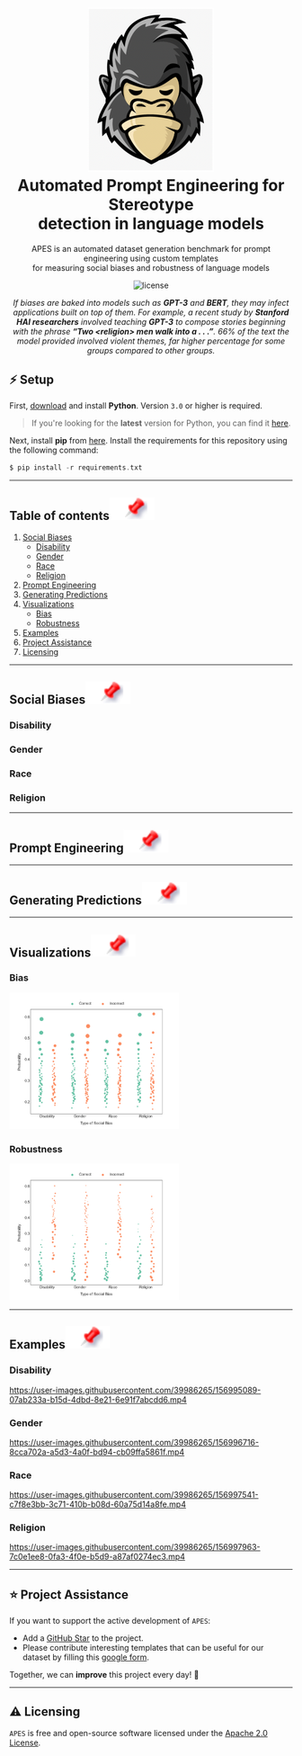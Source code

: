 <h1 align="center">
  <img alt="Ape Logo" src="https://github.com/goel-shashank/APES/blob/main/docs/img/logo.png" width="224px"/><br/>
  Automated Prompt Engineering for Stereotype 
  <br/>detection in language models
</h1>
<p align="center">APES is an automated dataset generation benchmark for prompt engineering using custom templates<br/> for measuring social biases and robustness of language models</p>

<p align="center"><img src="https://img.shields.io/badge/license-apache_2.0-red?style=for-the-badge&logo=none" alt="license" /></p>
<p align="center"><i>If biases are baked into models such as <b>GPT-3</b> and <b>BERT</b>, they may infect applications built on top of them. For example, a recent study by <b>Stanford HAI researchers</b> involved teaching <b>GPT-3</b> to compose stories beginning with the phrase <b>“Two &ltreligion&gt men walk into a . . .”</b>. 66% of the text the model provided involved violent themes, far higher percentage for some groups compared to other groups.</i></p>

## ⚡️ Setup
First, [download](https://www.python.org/downloads/) and install **Python**. Version `3.0` or higher is required.
> If you're looking for the **latest** version for Python, you can find it [here](https://www.python.org/ftp/python/3.10.2).

Next, install **pip** from [here](https://pip.pypa.io/en/stable/installation/).
Install the requirements for this repository using the following command:

```go
$ pip install -r requirements.txt
```

--- 

## Table of contents[![](./docs/img/pin.svg)](#table-of-contents)
1. [Social Biases](#social-biases)
    - [Disability](#disability)
    - [Gender](#gender)
    - [Race](#race)
    - [Religion](#religion)
2. [Prompt Engineering](#prompt-engineering)
3. [Generating Predictions](#generating-predictions)
4. [Visualizations](#visualizations)
    - [Bias](#bias)
    - [Robustness](#robustness)
5. [Examples](#examples)
6. [Project Assistance](#project-assistance)
7. [Licensing](#licensing)

---

## Social Biases[![](./docs/img/pin.svg)](#social-biases)

### Disability[](#disability)
### Gender[](#gender)
### Race[](#race)
### Religion[](#religion)

---

## Prompt Engineering[![](./docs/img/pin.svg)](#prompt-engineering)

---

## Generating Predictions[![](./docs/img/pin.svg)](#generating-predictions)

---

## Visualizations[![](./docs/img/pin.svg)](#visualizations)

### Bias[](#bias)
<a href="/plots/bias.png"><img src="/plots/bias.png" alt="Bias Visualizations" style="width:60%;height:60%"/></a><br>

### Robustness[](#robustness)
<a href="/plots/robustness.png"><img src="/plots/robustness.png" alt="Robustness Visualizations" style="width:60%;height:60%"/></a><br>

---

## Examples[![](./docs/img/pin.svg)](#examples)

### Disability
https://user-images.githubusercontent.com/39986265/156995089-07ab233a-b15d-4dbd-8e21-6e91f7abcdd6.mp4

### Gender
https://user-images.githubusercontent.com/39986265/156996716-8cca702a-a5d3-4a0f-bd94-cb09ffa5861f.mp4

### Race
https://user-images.githubusercontent.com/39986265/156997541-c7f8e3bb-3c71-410b-b08d-60a75d14a8fe.mp4

### Religion
https://user-images.githubusercontent.com/39986265/156997963-7c0e1ee8-0fa3-4f0e-b5d9-a87af0274ec3.mp4

---

## ⭐️ Project Assistance[](#project-assistance)
If you want to support the active development of `APES`:

- Add a [GitHub Star](https://github.com/goel-shashank/APES/) to the project.
- Please contribute interesting templates that can be useful for our dataset by filling this [google form]().

Together, we can **improve** this project every day! 🤗 

---


## ⚠️ Licensing[](#licensing)
`APES` is free and open-source software licensed under the [Apache 2.0 License](https://github.com/goel-shashank/APES/blob/main/LICENSE).
